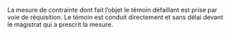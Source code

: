 La mesure de contrainte dont fait l’objet le témoin défaillant est prise par voie de réquisition. Le témoin est conduit directement et sans délai devant le magistrat qui a prescrit la mesure.
